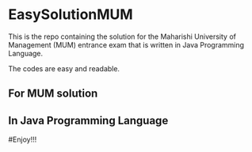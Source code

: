 # EasySolutionMUM

This is the repo containing the solution for the Maharishi University of Management (MUM) entrance exam that is written in Java Programming Language. 

The codes are easy and readable.

## For MUM solution
## In Java Programming Language

#Enjoy!!!
